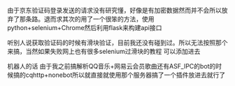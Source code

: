 由于京东验证码登录发送的请求没有研究懂，好像是有加密数据然而并不会所以放弃了那条路。退而求其次的用了一个很笨的方法，使用python+selenium+Chrome然后利用flask来构建api接口

听别人说获取验证码的时候有滑块验证，目前我还没有碰到过。所以无法按照那个来搞，当然如果失败网上也有很多selenium过滑块的教程 可以添加进去

机器人的话 由于我之前搞解析QQ音乐+网易云会员歌曲还有ASF_IPC的bot的时候搞的cqhttp+nonebot所以就直接就使用那个服务器搞了一个插件放进去就行了
